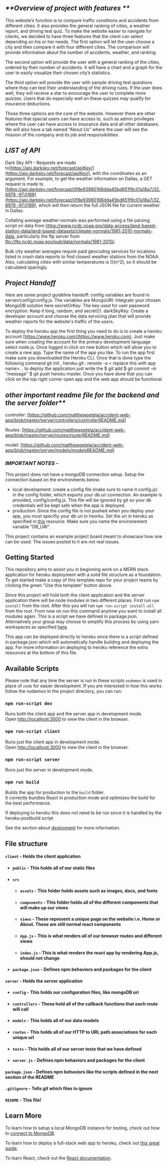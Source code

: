 ## _**Overview of project with features **_

  This website’s function is to compare traffic conditions and accidents from different cities. It also provides the general ranking of cities, a weather report, and driving test quiz. To make the website easier to navigate for clients, we decided to have three features that the client can select depending on his or her needs. 
The first option will let the user choose a city and then compare it with four different cities. The comparison will provide information about the number of accidents, weather, and ranking.

The second option will provide the user with a general ranking of the cities, ordered by their number of accidents. It will have a chart and a graph for the user to easily visualize their chosen city’s statistics.

The third option will provide the user with sample driving test questions where they can test their understanding of the driving rules. If the user does well, they will receive a star to encourage the user to complete more quizzes. Users that do especially well on these quizzes may qualify for insurance deductions.

Those three options are the core of the website. However there are other features that special users can have access to, such as admin privileges where the user can have access to insurance data and all other databases. We will also have a tab named “About Us” where the user will see the mission of the company and its job and responsibilities. 

## _**LIST of API**_

Dark Sky API - Requests are made to[https://api.darksky.net/forecast/apiKey/](https://api.darksky.net/forecast/apiKey/), with the coordinates as an argument. For example, to get the weather information on Dallas, a GET request is made to [https://api.darksky.net/forecast/0f8e93980168dda45bd651f9c01a18a7/32.8978,-97.0189](https://api.darksky.net/forecast/0f8e93980168dda45bd651f9c01a18a7/32.8978,-97.0189), which will then return the full JSON file for current weather in Dallas.

Collating average weather normals was performed using a file parsing script on data from https://www.ncdc.noaa.gov/data-access/land-based-station-data/land-based-datasets/climate-normals/1981-2010-normals-data, particularly the ftp server from ftp://ftp.ncdc.noaa.gov/pub/data/normals/1981-2010/. 

Bulk city weather averages require paid geocoding services for locations listed in crash data reports to find closest weather stations from the NOAA. Also, calculating cities with similar temperatures is O(n^2), so it should be calculated sparingly.

## _**Project Handoff**_

Here are some project guideline handoff:
config variables are found in server/config/config.js. The variables are
MongoURI: Integrate your chosen MongoDB solution here
secretOrKey: The key used for user password encryption. Keep it long, random, and secret(!). 
darkSkyKey: Create a developer account and choose the data servicing plan that will provide weather reports for the website's traffic of the users.

To deploy the heroku app the first thing you need to do is to create a heroku account [https://www.heroku.com](https://www.heroku.com). Just make sure when creating the account  for the primary development language select node.js. Once logged in click on new button which will allow you to create a new app. Type the name of the app you like. To run the app first make sure you downloaded the Heroku CLI. Once that is done type the following command git init , heroku git : remote -a < replace this with app name>. . to deploy the application  just write the $ git add $ git commit -m ‘’message’’ $ git push heroku master. Once you have done that you can click on the top right corner open app and the web app should be functional

## _other important readme file for the backend and the server folder**_

controller: [https://github.com/matthewpetela/accident-web-app/blob/master/server/controllers/controllerREADME.md]

Routes: [https://github.com/matthewpetela/accident-web-app/blob/master/server/routes/routerREADME.md]


model: [https://github.com/matthewpetela/accident-web-app/blob/master/server/models/modelsREADME.md] 



### _**IMPORTANT NOTES**_ - 
This project does not have a mongoDB connection setup. Setup the connection based on the environments below.
- local development: create a config file (make sure to name it config.js) in the config folder, which exports your db.uri connection. An example is provided, config/config.js. This file will be ignored by git so your db credentials will be kept safe when the app is deployed.
- production: Since the config file is not pushed when you deploy your app, you must specifiy your db uri in heorku. Set the uri in heroku as specified in [this](https://devcenter.heroku.com/articles/config-vars) resource. Make sure you name the environement variable "DB_URI".

This project contains an example project board meant to showcase how one can be used. The issues posted to it are not real issues.

## Getting Started
This repository aims to assist you in beginning work on a MERN stack application for heroku deployment with a solid file structure as a foundation. To get started make a copy of this template repo for your project teams by clicking the green "Use this template" button above.

Since this project will hold both the client application and the server application there will be node modules in two different places. First run `npm install` from the root. After this you will run `npm run-script install-all` from the root. From now on run this command anytime you want to install all modules again. This is a script we have defined in package.json. Alternatively your group may choose to simplify this process by using yarn workspaces as specified [here](https://yarnpkg.com/lang/en/docs/workspaces/).

This app can be deployed directly to heroku since there is a script defined in package.json which will automatically handle building and deploying the app. For more information on deploying to heroku reference the extra resources at the bottom of this file. 


## Available Scripts

Please note that any time the server is run in these scripts `nodemon` is used in place of `node` for easier development. If you are interested in how this works follow the nodemon In the project directory, you can run:

### `npm run-script dev`

Runs both the client app and the server app in development mode.<br>
Open [http://localhost:3000](http://localhost:3000) to view the client in the browser.

### `npm run-script client`

Runs just the client app in development mode.<br>
Open [http://localhost:3000](http://localhost:3000) to view the client in the browser.


### `npm run-script server`

Runs just the server in development mode.<br>


### `npm run build`

Builds the app for production to the `build` folder.<br>
It correctly bundles React in production mode and optimizes the build for the best performance.

If deploying to heroku this does not need to be run since it is handled by the heroku-postbuild script<br>

See the section about [deployment](https://facebook.github.io/create-react-app/docs/deployment) for more information.


## File structure
#### `client` - Holds the client application
- #### `public` - This holds all of our static files
- #### `src`
    - #### `assets` - This folder holds assets such as images, docs, and fonts
    - #### `components` - This folder holds all of the different components that will make up our views
    - #### `views` - These represent a unique page on the website i.e. Home or About. These are still normal react components
    - #### `App.js` - This is what renders all of our browser routes and different views
    - #### `index.js` - This is what renders the react app by rendering App.js, should not change
- #### `package.json` - Defines npm behaviors and packages for the client
#### `server` - Holds the server application
- #### `config` - This holds our configuration files, like mongoDB uri
- #### `controllers` - These hold all of the callback functions that each route will call
- #### `models` - This holds all of our data models
- #### `routes` - This holds all of our HTTP to URL path associations for each unique url
- #### `tests` - This holds all of our server tests that we have defined
- #### `server.js` - Defines npm behaviors and packages for the client
#### `package.json` - Defines npm behaviors like the scripts defined in the next section of the README
#### `.gitignore` - Tells git which files to ignore
#### `README` - This file!

## Learn More
To learn how to setup a local MongoDB instance for testing, check out how to [connect to MongoDB](https://docs.mongodb.com/guides/server/drivers/).

To learn how to deploy a full-stack web app to heroku, check out [this great guide](https://daveceddia.com/deploy-react-express-app-heroku/).

To learn React, check out the [React documentation](https://reactjs.org/).

